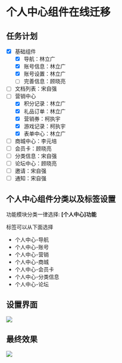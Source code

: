 
个人中心组件在线迁移
==================


## 任务计划

- [x] 基础组件
	- [x] 导航：林立广
	- [x] 账号信息：林立广
	- [x] 账号设置：林立广
	- [ ] 完善信息：顾晓亮
- [ ] 文档列表：宋自强
- [ ] 营销中心
	- [x] 积分记录：林立广
	- [x] 礼品订单：林立广
	- [x] 营销券：柯执宇
	- [x] 游戏记录：柯执宇
	- [x] 表单中心：林立广
- [ ] 商城中心：李元培
- [ ] 会员卡：顾晓亮
- [ ] 分类信息：宋自强
- [ ] 论坛中心：顾晓亮
- [ ] 邀请：宋自强
- [ ] 通知：宋自强

## 个人中心组件分类以及标签设置

功能模块分类一律选择: **[个人中心]功能**

标签可以从下面选择

- 个人中心-导航
- 个人中心-账号
- 个人中心-营销
- 个人中心-商城
- 个人中心-会员卡
- 个人中心-分类信息
- 个人中心-论坛


## 设置界面

![ ](https://s2.d2scdn.com/2017/11/15/Fl17jMS8y31Xg2IPbfHnZueLonol.png)


## 最终效果

![ ](https://s2.d2scdn.com/2017/11/15/FnHKngYbP8AHIvVFAngsQ4pqrNZu.png)

